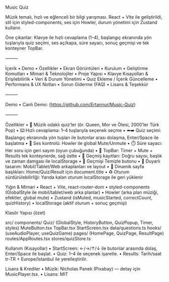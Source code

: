 Music Quiz

Müzik temalı, hızlı ve eğlenceli bir bilgi yarışması.
React + Vite ile geliştirildi, stil için styled-components, ses için Howler, durum yönetimi için Zustand kullanır.

Öne çıkanlar: Klavye ile hızlı cevaplama (1–4), başlangıç ekranında yön tuşlarıyla quiz seçimi, ses aç/kapa, süre sayacı, sonuç geçmişi ve tek konteyner TopBar.

⸻

İçerik
	•	Demo
	•	Özellikler
	•	Ekran Görüntüleri
	•	Kurulum
	•	Geliştirme Komutları
	•	Mimari & Teknolojiler
	•	Proje Yapısı
	•	Klavye Kısayolları & Erişilebilirlik
	•	Veri & Durum Yönetimi
	•	Quiz Ekleme / İçerik Güncelleme
	•	Performans & UX Notları
	•	Sorun Giderme (FAQ)
	•	Lisans & Teşekkür

⸻

Demo
	•	Canlı Demo: (https://github.com/Ertannur/Music-Quiz)
	

⸻

Özellikler
	•	🎵 Müzik odaklı quiz’ler (ör. Queen, Mor ve Ötesi, 2000’ler Türk Pop)
	•	⌨️ Hızlı cevaplama: 1–4 tuşlarıyla seçenek seçme
	•	⬅️➡️ Quiz seçimi: Başlangıç ekranında yön tuşları ile butonlar arası dolaşma, Enter/Space ile başlatma
	•	🔕 Ses kontrolü: Howler ile global Mute/Unmute
	•	⏱️ Süre sayacı: Her soru için geri sayım (oyun çubuğunda)
	•	🧭 TopBar: Timer + Mute + Results tek konteynerde, sağ üstte
	•	🧠 Geçmiş kayıtları: Doğru sayısı, başlık ve zaman damgası ile localStorage
	•	🧹 Geçmişi Temizle butonu
	•	📱 Duyarlı tasarım: Mobil/Tablet/Web arkaplanları ve layout
	•	🔖 Dinamik sayfa başlıkları: Home/Quiz/Result için document.title
	•	♻️ Oturum sürdürülebilirliği: Yarıda kalan oturum localStorage ile geri yüklenir

Yığın & Mimari
	•	React + Vite, react-router-dom
	•	styled-components (GlobalStyle ile mobil/tablet/web arka planlar)
	•	Howler (arka plan müziği, efektler, global mute)
	•	Zustand (isMuted, musicStarted, correctCount, quizHistory)
	•	localStorage (aktif oturum + sonuç geçmişi)

  Klasör Yapısı (özet)

  src/
  components/
    Quiz/ (GlobalStyle, HistoryButton, QuizPopup, Timer, styles)
    MuteButton.tsx
    TopBar.tsx
    StartScreen.tsx
  data/questions.ts
  hooks/ (useAudioPlayer, useQuizGame)
  pages/ (HomePage, QuizPage, ResultPage)
  routes/AppRoutes.tsx
  stores/quizStore.ts

  Kullanım (Kısayollar)
	•	StartScreen: ←/→/↑/↓ ile butonlar arasında dolaş, Enter/Space ile başlat.
	•	Quiz: 1–4 ile seçenek işaretle.
	•	Results: Tarih/saat tr-TR + Europe/Istanbul ile yerelleştirilir.

  Lisans & Krediler
	•	Müzik: Nicholas Panek (Pixabay) — detay için MusicPlayer.tsx.
	•	Lisans: MIT 